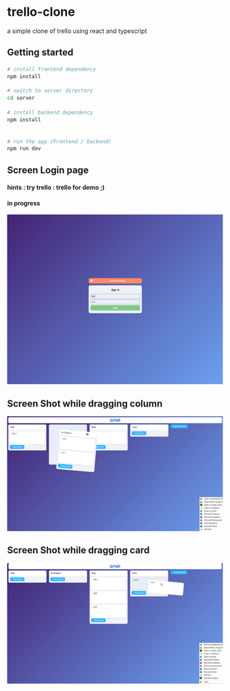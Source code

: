# trello-clone

a simple clone of trello using react and typescript

## Getting started

```bash
# install frontend dependency
npm install

# switch to server directory
cd server

# install backend dependency
npm install


# run the app (Frontend / backend)
npm run dev
```

## Screen Login page

#### hints : try trello : trello for demo ;)

#### in progress

![alt text](https://github.com/adnenre/trello-react-typescript/blob/main/login_page_scratch.png)

## Screen Shot while dragging column

![alt text](https://github.com/adnenre/trello-react-typescript/blob/main/trello_clone_screen_shot.png)

## Screen Shot while dragging card

![alt text](https://github.com/adnenre/trello-react-typescript/blob/main/trello_clone_screen_shot_dragging_card.png)
